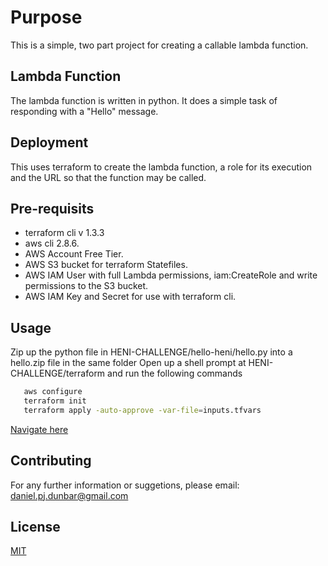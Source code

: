 # Purpose
This is a simple, two part project for creating a callable lambda function.

## Lambda Function
The lambda function is written in python.  It does a simple task of responding with a "Hello" message.

## Deployment
This uses terraform to create the lambda function, a role for its execution and the URL so that the function may be called.

## Pre-requisits
* terraform cli v 1.3.3
* aws cli 2.8.6.
* AWS Account Free Tier.
* AWS S3 bucket for terraform Statefiles.
* AWS IAM User with full Lambda permissions, iam:CreateRole and write permissions to the S3 bucket.
* AWS IAM Key and Secret for use with terraform cli.

## Usage
Zip up the python file in HENI-CHALLENGE/hello-heni/hello.py into a hello.zip file in the same folder
Open up a shell prompt at HENI-CHALLENGE/terraform and run the following commands

```bash
   aws configure
   terraform init
   terraform apply -auto-approve -var-file=inputs.tfvars
```
[Navigate here](https://3du6n7x6wcbwndwtxuohuuvgsa0jytbe.lambda-url.eu-west-1.on.aws/)

## Contributing
For any further information or suggetions, please email:
daniel.pj.dunbar@gmail.com

## License
[MIT](https://choosealicense.com/licenses/mit/)